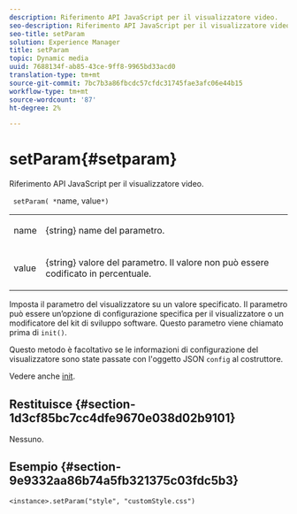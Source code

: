 ```yaml
---
description: Riferimento API JavaScript per il visualizzatore video.
seo-description: Riferimento API JavaScript per il visualizzatore video.
seo-title: setParam
solution: Experience Manager
title: setParam
topic: Dynamic media
uuid: 7688134f-ab85-43ce-9ff8-9965bd33acd0
translation-type: tm+mt
source-git-commit: 7bc7b3a86fbcdc57cfdc31745fae3afc06e44b15
workflow-type: tm+mt
source-wordcount: '87'
ht-degree: 2%

---
```



# setParam{#setparam}

Riferimento API JavaScript per il visualizzatore video.

` setParam( *`name, value`*)`

<table id="table_896DFF34A68A403DB93A6D597461A573"> 
 <tbody> 
  <tr> 
   <td colname="col1"> <p> <span class="codeph"> <span class="varname"> name  </span> </span> </p> </td> 
   <td colname="col2"> <p> <span class="codeph"> {string}  </span> name del parametro. </p> </td> 
  </tr> 
  <tr> 
   <td colname="col1"> <p> <span class="codeph"> <span class="varname"> value  </span> </span> </p> </td> 
   <td colname="col2"> <p> <span class="codeph"> {string}  </span> valore del parametro. Il valore non può essere codificato in percentuale. </p> </td> 
  </tr> 
 </tbody> 
</table>

Imposta il parametro del visualizzatore su un valore specificato. Il parametro può essere un’opzione di configurazione specifica per il visualizzatore o un modificatore del kit di sviluppo software. Questo parametro viene chiamato prima di `init()`.

Questo metodo è facoltativo se le informazioni di configurazione del visualizzatore sono state passate con l&#39;oggetto JSON `config` al costruttore.

Vedere anche [init](../../../c-html5-s7-aem-asset-viewers/c-html5-20-zoom-viewer-about/c-html5-20-zoom-viewer-javascriptapiref/r-html5-zoom-viewer-20-javascriptapiref-init.md#reference-aee94dd92a28410784f7a1792e28683b).

## Restituisce {#section-1d3cf85bc7cc4dfe9670e038d02b9101}

Nessuno.

## Esempio {#section-9e9332aa86b74a5fb321375c03fdc5b3}

```
<instance>.setParam("style", "customStyle.css")
```

